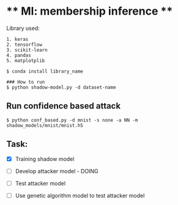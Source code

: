 # ** MI: membership inference **

Library used:
```
1. keras
2. tensorflow
3. scikit-learn
4. pandas
5. matplotplib

$ conda install library_name

### How to run
$ python shadow-model.py -d dataset-name

```

## Run confidence based attack
```
$ python conf_based.py -d mnist -s none -a NN -m shadow_models/mnist/mnist.h5
```


## Task:

- [x] Training shadow model
- [ ] Develop attacker model - DOING
- [ ] Test attacker model
- [ ] Use genetic algorithm model to test attacker model

